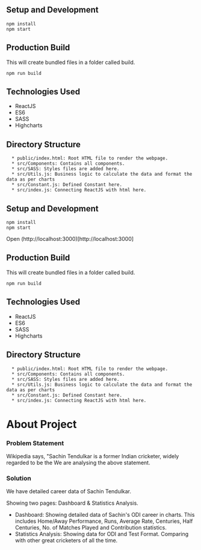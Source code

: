 ## Setup and Development

```
npm install
npm start
```

## Production Build

This will create bundled files in a folder called build.

```
npm run build
```


## Technologies Used

* ReactJS
* ES6
* SASS
* Highcharts

## Directory Structure

```
  * public/index.html: Root HTML file to render the webpage.
  * src/Components: Contains all components.
  * src/SASS: Styles files are added here.
  * src/Utils.js: Business logic to calculate the data and format the data as per charts
  * src/Constant.js: Defined Constant here.
  * src/index.js: Connecting ReactJS with html here.
```

## Setup and Development

```
npm install
npm start
```

Open (http://localhost:3000)[http://localhost:3000]

## Production Build

This will create bundled files in a folder called build.

```
npm run build
```


## Technologies Used

* ReactJS
* ES6
* SASS
* Highcharts

## Directory Structure

```
  * public/index.html: Root HTML file to render the webpage.
  * src/Components: Contains all components.
  * src/SASS: Styles files are added here.
  * src/Utils.js: Business logic to calculate the data and format the data as per charts
  * src/Constant.js: Defined Constant here.
  * src/index.js: Connecting ReactJS with html here.
```

# About Project

### Problem Statement
Wikipedia says, "Sachin Tendulkar is a former Indian cricketer, widely regarded to be the
We are analysing the above statement.

### Solution

We have detailed career data of Sachin Tendulkar.

Showing two pages: Dashboard & Statistics Analysis.

* Dashboard: Showing detailed data of Sachin's ODI career in charts. This includes Home/Away Performance, Runs, Average Rate, Centuries, Half Centuries, No. of Matches Played and Contribution statistics.
* Statistics Analysis: Showing data for ODI and Test Format. Comparing with other great cricketers of all the time.



